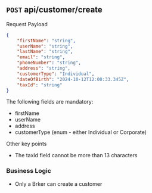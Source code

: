 ## <code>POST</code> api/customer/create

Request Payload

```json
{
    "firstName": "string",
    "userName": "string",
    "lastName": "string",
    "email": "string",
    "phoneNumber": "string",
    "address": "string",
    "customerType": "Individual",
    "dateOfBirth": "2024-10-12T12:00:33.345Z",
    "taxId": "string"
}
```

The following fields are mandatory:

-   firstName
-   userName
-   address
-   customerType (enum - either Individual or Corporate)

Other key points

-   The taxId field cannot be more than 13 characters

### Business Logic

-   Only a Brker can create a customer
